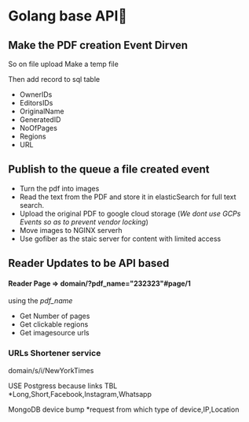 # Golang base API🥛

Make the PDF creation Event Dirven
---
So on file upload
Make a temp file

Then add record to sql table
  * OwnerIDs
  * EditorsIDs
  * OriginalName
  * GeneratedID
  * NoOfPages
  * Regions
  * URL


Publish to the queue a file created event
--- 
  * Turn the pdf into images
  * Read the text from the PDF and store it in elasticSearch for full text search.
  * Upload the original PDF to google cloud storage (_We dont use GCPs Events so as to prevent vendor locking_)
  * Move images to NGINX serverh
  * Use gofiber as the staic server for content with limited access
 


Reader Updates to be API based
---

#### Reader Page => __domain/?pdf_name="232323"#page/1__
using the *pdf_name*
  * Get Number of pages
  * Get clickable regions
  * Get imagesource urls



### URLs Shortener service
domain/s/i/NewYorkTimes

USE Postgress because
links TBL
  *Long,Short,Facebook,Instagram,Whatsapp

MongoDB device bump 
  *request from which type of device,IP,Location
